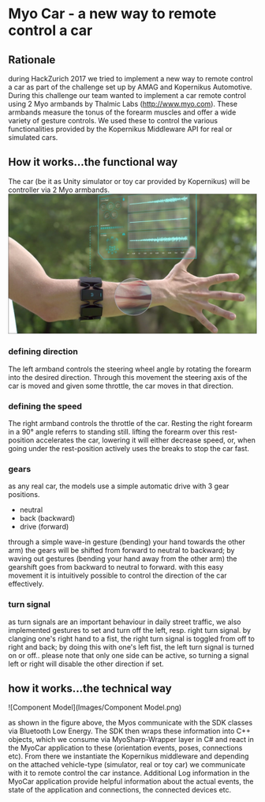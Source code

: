 # Myo Car - a new way to remote control a car

##  Rationale
during HackZurich 2017 we tried to implement a new way to remote control a car as part of the challenge set up by AMAG and Kopernikus Automotive. During this challenge our team wanted to implement a car remote control using 2 Myo armbands by Thalmic Labs (http://www.myo.com). These armbands measure the tonus of the forearm muscles and offer a wide variety of gesture controls. We used these to control the various functionalities provided by the Kopernikus Middleware API for real or simulated cars.

## How it works...the functional way

The car (be it as Unity simulator or toy car provided by Kopernikus) will be controller via 2 Myo armbands.
![maxresdefault](Images/maxresdefault.jpg)

### defining direction
The left armband controls the steering wheel angle by rotating the forearm into the desired direction. Through this movement the steering axis of the car is moved and given some throttle, the car moves in that direction.

### defining the speed
The right armband controls the throttle of the car.  Resting the right forearm in a 90° angle referrs to standing still. lifting the forearm over this rest-position accelerates the car, lowering it will either decrease speed, or, when going under the rest-position actively uses the breaks to stop the car fast.

### gears
as any real car, the models use a simple automatic drive with 3 gear positions.

* neutral
* back (backward)
* drive (forward)

through a simple wave-in gesture  (bending) your hand towards the other arm) the gears will be shifted from forward to neutral to backward; by waving out gestures (bending your hand away from the other arm) the gearshift goes from backward to neutral to forward.
with this easy movement it is intuitively possible to control the direction of the car effectively.

### turn signal
as turn signals are an important behaviour in daily street traffic, we also implemented gestures to set and turn off the left, resp. right turn signal.
by clanging one's right hand to a fist, the right turn signal is toggled from off to right and back; by doing this with one's left fist, the left turn signal is turned on or off.. please note that only one side can be active, so turning a signal left or right will disable the other direction if set.

## how it works...the technical way

![Component Model](Images/Component Model.png)

as shown in the figure above, the Myos communicate with the SDK classes via Bluetooth Low Energy. The SDK then wraps these information into C++ objects, which we consume via MyoSharp-Wrapper layer in C# and react in the MyoCar application to these (orientation events, poses, connections etc). From there we instantiate the Kopernikus middleware and depending on the attached vehicle-type (simulator, real or toy car) we communicate with it to remote control the car instance. Additional Log information in the MyoCar application provide helpful information about the actual events, the state of the application and connections, the connected devices etc.


